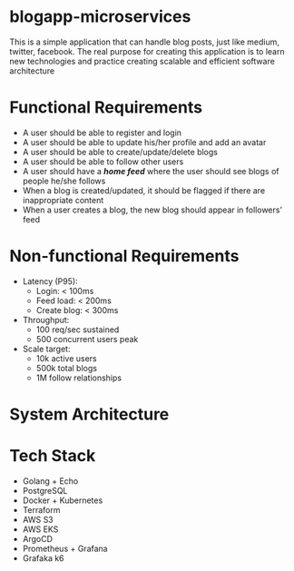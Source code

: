 # blogapp-microservices
This is a simple application that can handle blog posts, just like medium, twitter, facebook. The real purpose for creating this application is to learn new technologies and practice creating scalable and efficient software architecture

# Functional Requirements
* A user should be able to register and login
* A user should be able to update his/her profile and add an avatar
* A user should be able to create/update/delete blogs
* A user should be able to follow other users
* A user should have a **_home feed_** where the user should see blogs of people he/she follows
* When a blog is created/updated, it should be flagged if there are inappropriate content
* When a user creates a blog, the new blog should appear in followers' feed

# Non-functional Requirements
* Latency (P95):
  * Login: < 100ms
  * Feed load: < 200ms
  * Create blog: < 300ms
* Throughput:
  * 100 req/sec sustained
  * 500 concurrent users peak
* Scale target:
  * 10k active users
  * 500k total blogs
  * 1M follow relationships

# System Architecture

# Tech Stack
* Golang + Echo
* PostgreSQL
* Docker + Kubernetes
* Terraform
* AWS S3
* AWS EKS
* ArgoCD
* Prometheus + Grafana
* Grafaka k6
